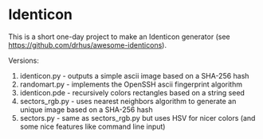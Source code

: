 # Identicon

This is a short one-day project to make an Identicon generator (see https://github.com/drhus/awesome-identicons).

Versions:
1. identicon.py - outputs a simple ascii image based on a SHA-256 hash
2. randomart.py - implements the OpenSSH ascii fingerprint algorithm
3. identicon.pde - recursively colors rectangles based on a string seed
4. sectors_rgb.py - uses nearest neighbors algorithm to generate an unique image based on a SHA-256 hash
5. sectors.py - same as sectors_rgb.py but uses HSV for nicer colors (and some nice features like command line input)
